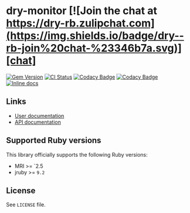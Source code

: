 [gem]: https://rubygems.org/gems/dry-monitor
[actions]: https://github.com/dry-rb/dry-monitor/actions
[codacy]: https://www.codacy.com/gh/dry-rb/dry-monitor
[chat]: https://dry-rb.zulipchat.com
[inchpages]: http://inch-ci.org/github/dry-rb/dry-monitor

# dry-monitor [![Join the chat at https://dry-rb.zulipchat.com](https://img.shields.io/badge/dry--rb-join%20chat-%23346b7a.svg)][chat]

[![Gem Version](https://badge.fury.io/rb/dry-monitor.svg)][gem]
[![CI Status](https://github.com/dry-rb/dry-monitor/workflows/ci/badge.svg)][actions]
[![Codacy Badge](https://api.codacy.com/project/badge/Grade/984c4274e56d423a818e7a1bf5e963d0)][codacy]
[![Codacy Badge](https://api.codacy.com/project/badge/Coverage/984c4274e56d423a818e7a1bf5e963d0)][codacy]
[![Inline docs](http://inch-ci.org/github/dry-rb/dry-monitor.svg?branch=master)][inchpages]

## Links

* [User documentation](http://dry-rb.org/gems/dry-monitor)
* [API documentation](http://rubydoc.info/gems/dry-monitor)

## Supported Ruby versions

This library officially supports the following Ruby versions:

* MRI >= `2.5
* jruby >= `9.2`

## License

See `LICENSE` file.
